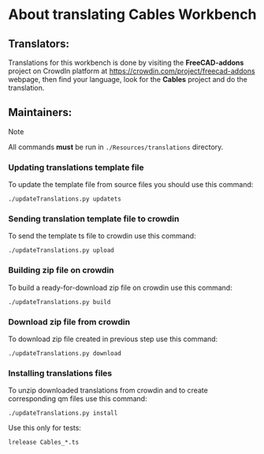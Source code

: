 # About translating Cables Workbench

## Translators:

Translations for this workbench is done by visiting the **FreeCAD-addons**
project on CrowdIn platform at <https://crowdin.com/project/freecad-addons> webpage,
then find your language, look for the **Cables** project and do the translation.

## Maintainers:

> [!NOTE]
> All commands **must** be run in `./Resources/translations` directory.

### Updating translations template file

To update the template file from source files you should use this command:

```shell
./updateTranslations.py updatets
```

### Sending translation template file to crowdin

To send the template ts file to crowdin use this command:

```shell
./updateTranslations.py upload
```

### Building zip file on crowdin

To build a ready-for-download zip file on crowdin use this command:

```shell
./updateTranslations.py build
```

### Download zip file from crowdin

To download zip file created in previous step use this command:

```shell
./updateTranslations.py download
```

### Installing translations files

To unzip downloaded translations from crowdin and to create corresponding qm files use this command:

```shell
./updateTranslations.py install
```

Use this only for tests:

```shell
lrelease Cables_*.ts
```
